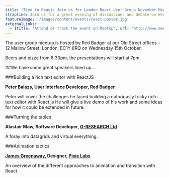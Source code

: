 ```yaml
---
title: 'Time to React: Join us for London React User Group November Meetup'
strapline: Join us for a great evening of discussions and debate on Wednesday 19th November.
featureImage: '/images/content/events/react-poster.jpg'
externalLinks:
  - {title: 'Attend or track the event on Meetup', url: 'http://www.meetup.com/London-React-User-Group/events/215877622/'}
---
```


The user group meetup is hosted by Red Badger at our Old Street offices – 12 Mallow Street, London, EC1Y 8RQ on Wednesday 15th October.

Beers and pizza from 6:30pm, the presentations will start at 7pm.

##We have some great speakers lined up…

###Building a rich text editor with ReactJS

__[Peter Balazs](/about-us/people/peter-balazs/), User Interface Developer, [Red Badger](http://red-badger.com/)__ 

Peter will cover the challenges he faced building a notoriously tricky rich-text editor with React.js He will give a live demo of his work and some ideas for how it could be extended in future.

###Turning the tables 

__Alastair Maw, Software Developer, [G-RESEARCH Ltd](http://www.gresearch.co.uk/)__ 

A foray into datagrids and virtual everything.

###Animation tactics

__[James Greenaway](http://greenaway.io/), Designer, [Pixie Labs](http://pixielabs.co.uk)__

An overview of the different approaches to animation and transition with React.



